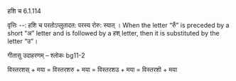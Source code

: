

 हशि च 6.1.114 


वृत्तिः --: हशि च परतोऽप्लुतादत: परस्य रोरु: स्यात् । When the letter “रुँ” is preceded by a short “अ” letter and is followed by a हश् letter, then it is substituted by the letter “उ”। 


गीतासु उदाहरणम् – श्लोकः bg11-2 


विस्तरशस् + मया = विस्तरशरु + मया = विस्तरशउ + मया = विस्तरशॊ + मया 


